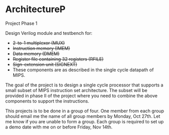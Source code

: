 ArchitectureP
=============

Project Phase 1

Design Verilog module and testbench for:

* ~~2-to-1 multiplexor (MUX)~~
* ~~Instruction memory (IMEM)~~
* ~~Data memory (DMEM)~~
* ~~Register file containing 32 registers (RFILE)~~
* ~~Sign-extension unit (SIGNEXT)~~
* These components are as described in the single cycle datapath of MIPS.

The goal of the project is to design a single cycle processor that supports a small subset of MIPS instruction set architecture. The subset will be provided in phase II of the project where you need to combine the above components to support the instructions.

This projects is to be done in a group of four. One member from each group should email me the name of all group members by Monday, Oct 27th. Let me know if you are unable to form a group. Each group is required to set up a demo date with me on or before Friday, Nov 14th.
